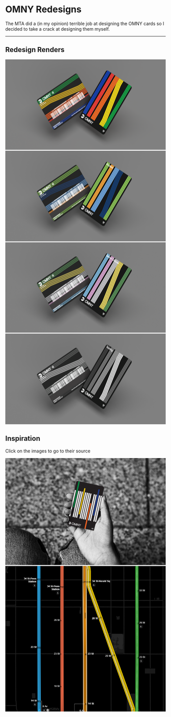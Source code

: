 # OMNY Redesigns

The MTA did a (in my opinion) terrible job at designing the OMNY cards so I decided to take a crack at designing them myself.

---

## Redesign Renders

![My take on a normal OMNY card](./Renders/OMNY_render_normal.png)
![My take on a student OMNY card](./Renders/OMNY_render_student.png)
![My take on a senior citizen OMNY card](./Renders/OMNY_render_senior.png)
![My take on a testing/ MTA OMNY card](./Renders/OMNY_render_testing.png)

## Inspiration

Click on the images to go to their source

[![OMNY card design by Pentagram](./Inspiration/../Renders/pentagram_OMNY_card.jpg)](https://www.pentagram.com/work/omny/story)
[![The live subway map](./Inspiration/live_subway_map.png)](https://map.mta.info/#@40.7438616,-73.9915379,15.62z)
